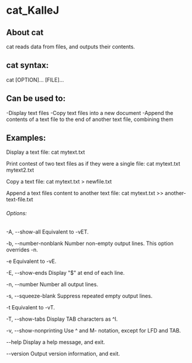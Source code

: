 # cat_KalleJ

## About cat

cat reads data from files, and outputs their contents.

## cat syntax:
cat [OPTION]... [FILE]...

## Can be used to:
-Display text files
-Copy text files into a new document
-Append the contents of a text file to the end of another text file, combining them

## Examples:

Display a text file:
cat mytext.txt

Print contest of two text files as if they were a single file:
cat mytext.txt mytext2.txt

Copy a text file:
cat mytext.txt > newfile.txt

Append a text files content to another text file:
cat mytext.txt >> another-text-file.txt


###### Options:

-A, --show-all    Equivalent to -vET.

-b, --number-nonblank   Number non-empty output lines. This option overrides -n.

-e    Equivalent to -vE.

-E, --show-ends   Display "$" at end of each line.

-n, --number    Number all output lines.

-s, --squeeze-blank   Suppress repeated empty output lines.

-t    Equivalent to -vT.

-T, --show-tabs   Display TAB characters as ^I.

-v, --show-nonprinting    Use ^ and M- notation, except for LFD and TAB.

--help    Display a help message, and exit.

--version   Output version information, and exit.
